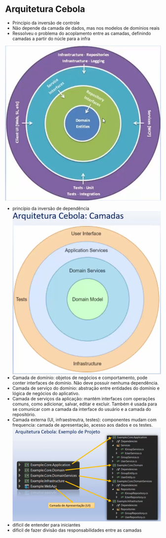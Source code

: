 # Arquitetura Cebola
- Princípio da inversão de controle
- Não depende da camada de dados, mas nos modelos de domínios reais
- Ressolveu o problema do acoplamento entre as camadas, definindo camadas a partir do núcle para a infra

![Alt text](image.png)

- princípio da inversão de dependência
![Alt text](image-1.png)
- Camada de domínio: objetos de negócios e comportamento, pode conter interfaces de domínio. Não deve possuir nenhuma dependência.
- Camada de serviço do domínio: abstração entre entidades do domínio e lógica de negócios do aplicativo.
- Camada de serviços da aplicação: mantém interfaces com operações comuns, como adicionar, salvar, editar e excluir. Também é usada para se comunicar com a camada da interface do usuário e a camada do repositório. 
- Camada externa (UI, infraestreutra, testes): componentes mudam com frequencia: camada de apresentação, acesso aos dados e os testes.
![Alt text](image-2.png)
- dificil de entender para iniciantes
- dificil de fazer divisão das responsabilidades entre as camadas